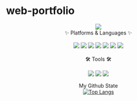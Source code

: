 # web-portfolio



<div align="center">
	<img src="https://capsule-render.vercel.app/api?type=waving&color=ffdbee&height=190&section=header&text=TripStation&fontSize=90&fontColor=7c4fb3" />
<br>
	✨ Platforms & Languages ✨
	<br><br>
	<img src="https://img.shields.io/badge/Java-007396?style=flat&logo=java&logoColor=white" />
	<img src="https://img.shields.io/badge/JavaScript-F7DF1E?style=flat&logo=javascript&logoColor=white" />
	<img src="https://img.shields.io/badge/spring-6DB33F?style=flat&logo=Spring&logoColor=white" />
	<img src="https://img.shields.io/badge/HTML5-E34F26?style=flat&logo=HTML5&logoColor=white" />
	<img src="https://img.shields.io/badge/CSS3-1572B6?style=flat&logo=CSS3&logoColor=white" />		
	<img src="https://img.shields.io/badge/Oracle SQL-F80000?style=flat&logo=Oracle&logoColor=white" />
	<img src="https://img.shields.io/badge/Bootstrap-#7952B3?style=flat&logo=bootstrap&logoColor=white" />
<br>
<br>
	🛠 Tools 🛠
<br><br>
	<img src="https://img.shields.io/badge/eclipseide-2C2255?style=flat&logo=Eclipse IDE&logoColor=white" />
	<img src="https://img.shields.io/badge/Tomcat-F8DC75?style=flat&logo=apachetomcat&logoColor=black" />
	<img src="https://img.shields.io/badge/github-181717?style=flat&logo=GitHub&logoColor=white" />
	
 
My Github State
<br>
[![Top Langs](https://github-readme-stats.vercel.app/api/top-langs/?username=knagki&layout=compact)](https://github.com/knagki)	
</div>


